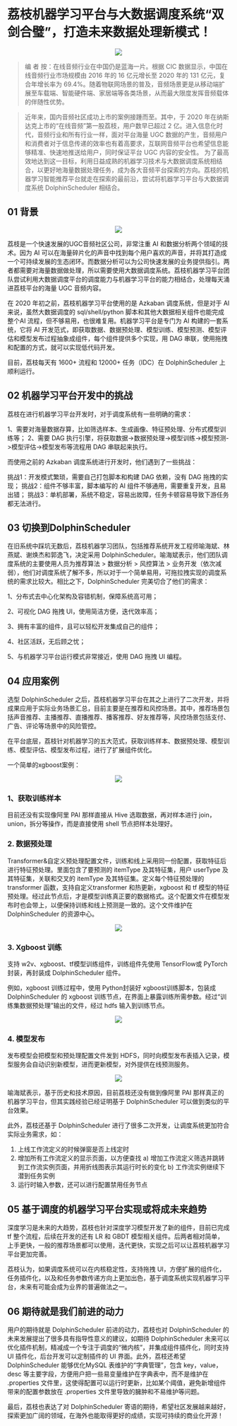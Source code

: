 
# 荔枝机器学习平台与大数据调度系统“双剑合璧”，打造未来数据处理新模式！


<div align=center>
<img src="https://s1.imgpp.com/2021/11/23/1637566412753.png"/>
</div>


> 编 者 按：在线音频行业在中国仍是蓝海一片。根据 CIC 数据显示，中国在线音频行业市场规模由 2016 年的 16 亿元增长至 2020 年的 131 亿元，复合年增长率为 69.4%。随着物联网场景的普及，音频场景更是从移动端扩展至车载端、智能硬件端、家居端等各类场景，从而最大限度发挥音频载体的伴随性优势。

> 近年来，国内音频社区成功上市的案例接踵而至。其中，于 2020 年在纳斯达克上市的“在线音频”第一股荔枝，用户数早已超过 2 亿。进入信息化时代，音频行业和所有行业一样，面对平台海量 UGC 数据的产生，音频用户和消费者对于信息传递的效率也有着高要求，互联网音频平台也希望信息能够精准、快速地推送给用户，同时保证平台 UGC 内容的安全性。 为了最高效地达到这一目标，利用日益成熟的机器学习技术与大数据调度系统相结合，以更好地海量数据处理任务，成为各大音频平台探索的方向。荔枝的机器学习智能推荐平台就走在探索的最前沿，尝试将机器学习平台与大数据调度系统 DolphinScheduler 相结合。


## 01 背景

<div align=center>
<img src="https://s1.imgpp.com/2021/11/23/radio-g360707f44_1920.md.jpg"/>
</div>


荔枝是一个快速发展的UGC音频社区公司，非常注重 AI 和数据分析两个领域的技术。因为 AI 可以在海量碎片化的声音中找到每个用户喜欢的声音，并将其打造成一个可持续发展的生态闭环。而数据分析可以为公司快速发展的业务提供指引。两者都需要对海量数据做处理，所以需要使用大数据调度系统。荔枝机器学习平台团队尝试利用大数据调度平台的调度能力与机器学习平台的能力相结合，处理每天涌进荔枝平台的海量 UGC 音频内容。

 
在 2020 年初之前，荔枝机器学习平台使用的是 Azkaban 调度系统，但是对于 AI 来说，虽然大数据调度的 sql/shell/python 脚本和其他大数据相关组件也能完成整个AI 流程，但不够易用，也很难复用。机器学习平台是专门为 AI 构建的一套系统，它将 AI 开发范式，即获取数据、数据预处理、模型训练、模型预测、模型评估和模型发布过程抽象成组件，每个组件提供多个实现，用 DAG 串联，使用拖拽和配置的方式，就可以实现低代码开发。
 
目前，荔枝每天有 1600+ 流程和 12000+ 任务（IDC）在 DolphinScheduler 上顺利运行。

 
## 02 机器学习平台开发中的挑战

荔枝在进行机器学习平台开发时，对于调度系统有一些明确的需求：
 
1、需要对海量数据存算，比如筛选样本、生成画像、特征预处理、分布式模型训练等；
2、需要 DAG 执行引擎，将获取数据->数据预处理->模型训练->模型预测->模型评估->模型发布等流程用 DAG 串联起来执行。
 
而使用之前的 Azkaban 调度系统进行开发时，他们遇到了一些挑战：
 
挑战1：开发模式繁琐，需要自己打包脚本和构建 DAG 依赖，没有 DAG 拖拽的实现；
挑战2：组件不够丰富，脚本编写的 AI 组件不够通用，需要重复开发，且易出错；
挑战3：单机部署，系统不稳定，容易出故障，任务卡顿容易导致下游任务都无法进行。


## 03 切换到DolphinScheduler


 
在旧系统中踩坑无数后，荔枝机器学习团队，包括推荐系统开发工程师喻海斌、林燕斌、谢焕杰和郭逸飞，决定采用 DolphinScheduler。喻海斌表示，他们团队调度系统的主要使用人员为推荐算法 > 数据分析 > 风控算法 > 业务开发（依次减弱），他们对调度系统了解不多，所以对于一个简单易用，可拖拉拽实现的调度系统的需求比较大。相比之下，DolphinScheduler 完美切合了他们的需求：

 
1、分布式去中心化架构及容错机制，保障系统高可用；

2、可视化 DAG 拖拽 UI，使用简洁方便，迭代效率高；

3、拥有丰富的组件，且可以轻松开发集成自己的组件；

4、社区活跃，无后顾之忧；

5、与机器学习平台运行模式非常接近，使用 DAG 拖拽 UI 编程。


## 04 应用案例


 
选型 DolphinScheduler 之后，荔枝机器学习平台在其之上进行了二次开发，并将成果应用于实际业务场景汇总，目前主要是在推荐和风控场景。其中，推荐场景包括声音推荐、主播推荐、直播推荐、播客推荐、好友推荐等，风控场景包括支付、广告、评论等场景中的风险管控。
 
在平台底层，荔枝针对机器学习的五大范式，获取训练样本、数据预处理、模型训练、模型评估、模型发布过程，进行了扩展组件优化。
 
一个简单的xgboost案例：

<div align=center>
<img src="https://s1.imgpp.com/2021/11/23/1.png"/>
</div>
 

### 1、获取训练样本
 
目前还没有实现像阿里 PAI 那样直接从 Hive 选取数据，再对样本进行 join，union，拆分等操作，而是直接使用 shell 节点把样本处理好。
 
### 2. 数据预处理
 
Transformer&自定义预处理配置文件，训练和线上采用同一份配置，获取特征后进行特征预处理。里面包含了要预测的 itemType 及其特征集，用户 userType 及其特征集，关联和交叉的 itemType 及其特征集。定义每个特征预处理的 transformer 函数，支持自定义transformer 和热更新，xgboost 和 tf 模型的特征预处理。经过此节点后，才是模型训练真正要的数据格式。这个配置文件在模型发布时也会带上，以便保持训练和线上预测是一致的。这个文件维护在 DolphinScheduler 的资源中心。

<div align=center>
<img src="https://s1.imgpp.com/2021/11/23/2.png"/>
</div>
 
### 3. Xgboost 训练
 
支持 w2v、xgboost、tf模型训练组件，训练组件先使用 TensorFlow或 PyTorch封装，再封装成 DolphinScheduler 组件。
 
例如，xgboost 训练过程中，使用 Python封装好 xgboost训练脚本，包装成 DolphinScheduler 的 xgboost 训练节点，在界面上暴露训练所需参数。经过“训练集数据预处理”输出的文件，经过 hdfs 输入到训练节点。
 
<div align=center>
<img src="https://s1.imgpp.com/2021/11/23/3.png"/>
</div>

 
### 4. 模型发布
 
发布模型会把模型和预处理配置文件发到 HDFS，同时向模型发布表插入记录，模型服务会自动识别新模型，进而更新模型，对外提供在线预测服务。
 
<div align=center>
<img src="https://s1.imgpp.com/2021/11/23/4.png"/>
</div>


喻海斌表示，基于历史和技术原因，目前荔枝还没有做到像阿里 PAI 那样真正的机器学习平台，但其实践经验已经证明基于 DolphinScheduler 可以做到类似的平台效果。
 
此外，荔枝还基于 DolphinScheduler 进行了很多二次开发，让调度系统更加符合实际业务需求，如：
 
1. 上线工作流定义的时候弹窗是否上线定时
2. 增加所有工作流定义的显示页面，以方便查找
    a) 增加工作流定义筛选并跳转到工作流实例页面，并用折线图表示其运行时长的变化
    b) 工作流实例继续下潜到任务实例
3. 运行时输入参数，还可以进行配置禁用任务节点
 

## 05 基于调度的机器学习平台实现或将成未来趋势



深度学习是未来的大趋势，荔枝也针对深度学习模型开发了新的组件，目前已完成 tf 整个流程，后续在开发的还有 LR 和 GBDT 模型相关组件。后两者相对简单，上手更快，一般的推荐场景都可以使用，迭代更快，实现之后可以让荔枝机器学习平台更加完善。
 
荔枝认为，如果调度系统可以在内核稳定性，支持拖拽 UI，方便扩展的组件化，任务插件化，以及和任务参数传递方向上更加出色，基于调度系统实现机器学习平台，未来有可能会成为业界的普遍做法之一。

 
## 06 期待就是我们前进的动力



用户的期待就是 DolphinScheduler 前进的动力，荔枝也对 DolphinScheduler 的未来发展提出了很多具有指导性意义的建议，如期待 DolphinScheduler 未来可以优化插件机制，精减成一个专注于调度的“微内核”，并集成组件插件化，同时支持 UI 插件化，后台开发可以定制插件的 UI 界面。此外，荔枝还希望 DolphinScheduler 能够优化MySQL 表维护的“字典管理”，包含 key，value，desc 等主要字段，方便用户把一些易变量维护在字典表中，而不是维护在 .properties 文件里，这使得配置可以运行时更新，比如某个阈值，避免新增组件带来的配置参数放在 .properties 文件里导致的臃肿和不易维护等问题。
 
最后，荔枝也表达了对 DolphinScheduler 寄语的期待，希望社区发展越来越好，探索更加广阔的领域，在海外也能取得更好的成绩，实现可持续的商业化开源！
